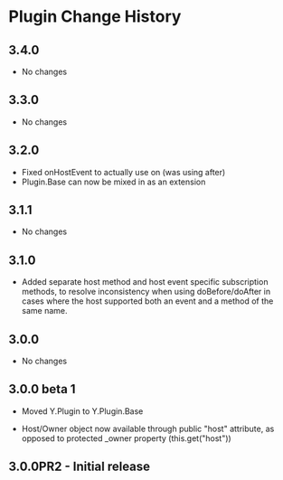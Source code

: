 Plugin Change History
=====================

3.4.0
-----

  * No changes

3.3.0
-----

  * No changes

3.2.0
-----

  * Fixed onHostEvent to actually use on (was using after)
  * Plugin.Base can now be mixed in as an extension

3.1.1
-----

  * No changes

3.1.0
-----

  * Added separate host method and host event specific subscription methods,
    to resolve inconsistency when using doBefore/doAfter in cases where the 
    host supported both an event and a method of the same name. 

3.0.0
-----

  * No changes

3.0.0 beta 1
------------

  * Moved Y.Plugin to Y.Plugin.Base

  * Host/Owner object now available through public "host" attribute, 
    as opposed to protected _owner property (this.get("host"))

3.0.0PR2 - Initial release
--------------------------
